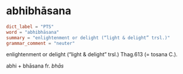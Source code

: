 # abhibhāsana

``` toml
dict_label = "PTS"
word = "abhibhāsana"
summary = "enlightenment or delight (“light & delight” trsl.)"
grammar_comment = "neuter"
```

enlightenment or delight (“light & delight” trsl.) Thag.613 (= tosana C.).

abhi \+ bhāsana fr. *bhās*

